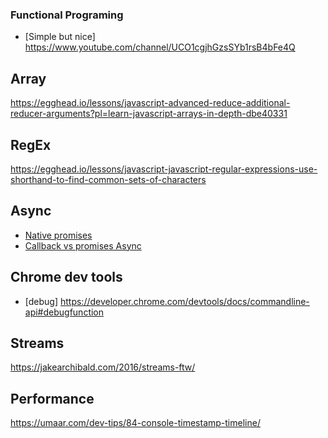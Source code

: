 ### Functional Programing
* [Simple but nice]  https://www.youtube.com/channel/UCO1cgjhGzsSYb1rsB4bFe4Q

## Array 
https://egghead.io/lessons/javascript-advanced-reduce-additional-reducer-arguments?pl=learn-javascript-arrays-in-depth-dbe40331

## RegEx
https://egghead.io/lessons/javascript-javascript-regular-expressions-use-shorthand-to-find-common-sets-of-characters

## Async
* [Native promises](http://ponyfoo.com/articles/es6-promises-in-depth?utm_source=javascriptweekly&utm_medium=email)
* [Callback vs promises Async](http://blogs.msdn.com/b/eternalcoding/archive/2015/09/30/javascript-goes-to-asynchronous-city.aspx?utm_source=javascriptweekly&utm_medium=email)

## Chrome dev tools
* [debug] https://developer.chrome.com/devtools/docs/commandline-api#debugfunction

## Streams
https://jakearchibald.com/2016/streams-ftw/


## Performance
https://umaar.com/dev-tips/84-console-timestamp-timeline/